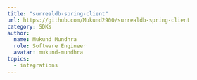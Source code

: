 ```yaml
---
title: "surrealdb-spring-client"
url: https://github.com/Mukund2900/surrealdb-spring-client
category: SDKs
author:
  name: Mukund Mundhra
  role: Software Engineer
  avatar: mukund-mundhra
topics:
  - integrations
---
```


